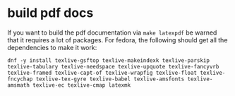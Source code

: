 # build pdf docs
If you want to build the pdf documentation via ``make latexpdf`` be warned that it requires a lot of packages.  For fedora, the following should get all the dependencies to make it work:

``dnf -y install texlive-gsftop texlive-makeindexk texlive-parskip texlive-tabulary texlive-needspace texlive-upquote texlive-fancyvrb texlive-framed texlive-capt-of texlive-wrapfig texlive-float texlive-fncychap texlive-tex-gyre texlive-babel texlive-amsfonts texlive-amsmath texlive-ec texlive-cmap latexmk``
